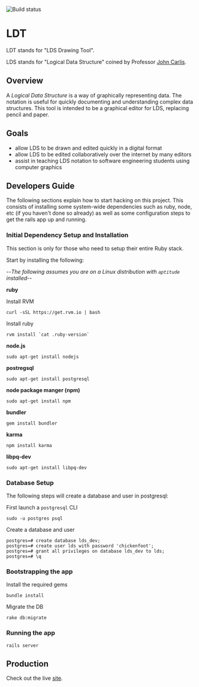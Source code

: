 ![Build status](https://api.travis-ci.org/allantokuda/LDT.svg?branch=master)

# LDT

LDT stands for "LDS Drawing Tool".

LDS stands for "Logical Data Structure" coined by Professor [John Carlis](http://www.cs.umn.edu/people/faculty/carlis).

## Overview

A *Logical Data Structure* is a way of graphically representing data.  The notation is useful for quickly documenting and understanding complex data structures.  This tool is intended to be a graphical editor for LDS, replacing pencil and paper.

## Goals
* allow LDS to be drawn and edited quickly in a digital format
* allow LDS to be edited collaboratively over the internet by many editors
* assist in teaching LDS notation to software engineering students using computer graphics

## Developers Guide
The following sections explain how to start hacking on this project.  This consists of installing some system-wide
dependencies such as ruby, node, etc (if you haven't done so already) as well as some configuration steps to get
the rails app up and running.

### Initial Dependency Setup and Installation

This section is only for those who need to setup their entire Ruby stack.

Start by installing the following:

--*The following assumes you are on a Linux distribution with `aptitude` installed*--


**ruby**

Install RVM

```
curl -sSL https://get.rvm.io | bash
```

Install ruby
```
rvm install `cat .ruby-version`
```

**node.js**

```
sudo apt-get install nodejs
```

**postregsql**

```
sudo apt-get install postgresql
```

**node package manger (npm)**

```
sudo apt-get install npm
```

**bundler**

```
gem install bundler
```

**karma**

```
npm install karma
```

**libpq-dev**

```
sudo apt-get install libpq-dev
```

### Database Setup

The following steps will create a database and user in postgresql:


First launch a `postgresql` CLI


```
sudo -u postgres psql
```

Create a database and user

```
postgres=# create database lds_dev;
postgres=# create user lds with password 'chickenfoot';
postgres=# grant all privileges on database lds_dev to lds;
postgres=# \q
```


### Bootstrapping the app

Install the required gems

```
bundle install
```

Migrate the DB

```
rake db:migrate
```

### Running the app

```
rails server
```

## Production

Check out the live [site](http://erdraw.com).
